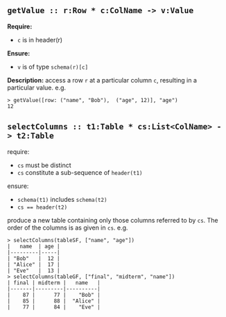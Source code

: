 ## `getValue :: r:Row * c:ColName -> v:Value`

__Require:__

* `c` is in header(r)

__Ensure:__

* `v` is of type `schema(r)[c]`

__Description:__ access a row `r` at a particular column `c`, resulting in a particular value. e.g.

```
> getValue([row: ("name", "Bob"),  ("age", 12)], "age")
12
```

## `selectColumns :: t1:Table * cs:List<ColName> -> t2:Table`

require:
* `cs` must be distinct
* `cs` constitute a sub-sequence of `header(t1)`

ensure:

* `schema(t1)` includes `schema(t2)`
* `cs == header(t2)`

produce a new table containing only those columns referred to by `cs`. The order of the columns is as given in `cs`. e.g.

```
> selectColumns(tableSF, ["name", "age"])
|   name  | age |
|---------|-----|
| "Bob"   |  12 |
| "Alice" |  17 |
| "Eve"   |  13 |
> selectColumns(tableGF, ["final", "midterm", "name"])
| final | midterm |   name   |
|-------|---------|----------|
|    87 |      77 |    "Bob" | 
|    85 |      88 |  "Alice" |
|    77 |      84 |    "Eve" |
```


